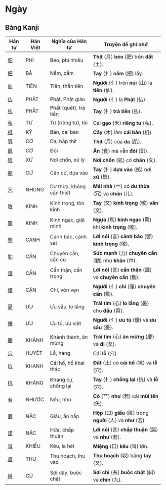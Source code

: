 # Ngày

## Bảng Kanji

| Hán tự | Hán Việt | Nghĩa của Hán tự | Truyện để ghi nhớ |
|---|---|---|---|
| [肥](https://www.google.com/search?q=https://mazii.net/vi-VN/search/kanji/javi/%E8%82%A5) | PHÌ | Béo, phì nhiêu | **Thịt** (月) **béo** (肥) trên **đất** (土). |
| [把](https://www.google.com/search?q=https://mazii.net/vi-VN/search/kanji/javi/%E6%8A%8A) | BẢ | Nắm, cầm | **Tay** (扌) **nắm** (把) lấy. |
| [仙](https://www.google.com/search?q=https://mazii.net/vi-VN/search/kanji/javi/%E4%BB%99) | TIÊN | Tiên, thần tiên | **Người** (亻) trên **núi** (山) là **tiên** (仙). |
| [仏](https://www.google.com/search?q=https://mazii.net/vi-VN/search/kanji/javi/%E4%BB%8F) | PHẬT | Phật, Phật giáo | **Người** (亻) là **Phật** (仏). |
| [払](https://www.google.com/search?q=https://mazii.net/vi-VN/search/kanji/javi/%E6%89%95) | PHẤT | Phất (quét), trả tiền | **Tay** (扌) **trả tiền** (払). |
| [私](https://www.google.com/search?q=https://mazii.net/vi-VN/search/kanji/javi/%E7%A7%81) | TƯ | Tư (riêng tư), tôi | Cái **gạo** (禾) **riêng tư** (私). |
| [机](https://www.google.com/search?q=https://mazii.net/vi-VN/search/kanji/javi/%E6%9C%BA) | KỶ | Bàn, cái bàn | **Cây** (木) làm **cái bàn** (机). |
| [肌](https://www.google.com/search?q=https://mazii.net/vi-VN/search/kanji/javi/%E8%82%8C) | CƠ | Da, bắp thịt | **Thịt** (月) của **da** (肌). |
| [飢](https://www.google.com/search?q=https://mazii.net/vi-VN/search/kanji/javi/%E9%A3%A2) | CƠ | Đói | **Ăn** (食) mà vẫn **đói** (飢). |
| [処](https://www.google.com/search?q=https://mazii.net/vi-VN/search/kanji/javi/%E5%87%A6) | XỨ | Nơi chốn, xử lý | **Nơi chốn** (処) có **chân** (夂). |
| [拠](https://www.google.com/search?q=https://mazii.net/vi-VN/search/kanji/javi/%E6%8B%A0) | CỨ | Căn cứ, dựa vào | **Tay** (扌) **dựa vào** (拠) nơi **xứ** (処). |
| [冗](https://www.google.com/search?q=https://mazii.net/vi-VN/search/kanji/javi/%E5%86%97) | NHŨNG | Dư thừa, không cần thiết | **Mái nhà** (宀) có **dư thừa** (冗) và **chân** (儿). |
| [敬](https://www.google.com/search?q=https://mazii.net/vi-VN/search/kanji/javi/%E6%95%AC) | KÍNH | Kính trọng, tôn kính | **Tay** (攵) **kính trọng** (敬) **văn** (文). |
| [驚](https://www.google.com/search?q=https://mazii.net/vi-VN/search/kanji/javi/%E9%A9%9A) | KINH | Kinh ngạc, giật mình | **Ngựa** (馬) **kinh ngạc** (驚) khi **kính trọng** (敬). |
| [警](https://www.google.com/search?q=https://mazii.net/vi-VN/search/kanji/javi/%E8%AD%A6) | CẢNH | Cảnh báo, cảnh sát | **Lời nói** (言) **cảnh báo** (警) **kính trọng** (敬). |
| [勤](https://www.google.com/search?q=https://mazii.net/vi-VN/search/kanji/javi/%E5%8B%A4) | CẦN | Chuyên cần, cần cù | **Sức mạnh** (力) **chuyên cần** (勤) như **khăn** (巾). |
| [謹](https://www.google.com/search?q=https://mazii.net/vi-VN/search/kanji/javi/%E8%AC%B9) | CẨN | Cẩn thận, cẩn trọng | **Lời nói** (言) **cẩn thận** (謹) và **chuyên cần** (勤). |
| [僅](https://www.google.com/search?q=https://mazii.net/vi-VN/search/kanji/javi/%E5%83%85) | CẬN | Chỉ, vỏn vẹn | **Người** (亻) **chỉ** (僅) **chuyên cần** (勤). |
| [憂](https://www.google.com/search?q=https://mazii.net/vi-VN/search/kanji/javi/%E6%86%82) | ƯU | Ưu sầu, lo lắng | **Trái tim** (心) **lo lắng** (憂) cho **đầu** (頁). |
| [優](https://www.google.com/search?q=https://mazii.net/vi-VN/search/kanji/javi/%E5%84%AA) | ƯU | Ưu tú, ưu việt | **Người** (亻) **ưu tú** (優) và **ưu sầu** (憂). |
| [慶](https://www.google.com/search?q=https://mazii.net/vi-VN/search/kanji/javi/%E6%85%B6) | KHÁNH | Khánh thành, ăn mừng | **Trái tim** (心) **ăn mừng** (慶) và **đi** (夂). |
| [穴](https://www.google.com/search?q=https://mazii.net/vi-VN/search/kanji/javi/%E7%A9%B4) | HUYỆT | Lỗ, hang | Cái **lỗ** (穴). |
| [坑](https://www.google.com/search?q=https://mazii.net/vi-VN/search/kanji/javi/%E5%9D%91) | KHANH | Cái hố, hố khai thác | **Đất** (土) có **cái hố** (坑) và **lỗ** (穴). |
| [抗](https://www.google.com/search?q=https://mazii.net/vi-VN/search/kanji/javi/%E6%8A%97) | KHÁNG | Kháng cự, chống lại | **Tay** (扌) **chống lại** (抗) và **lỗ** (穴). |
| [若](https://www.google.com/search?q=https://mazii.net/vi-VN/search/kanji/javi/%E8%8B%A5) | NHƯỢC | Nếu, như | **Cỏ** (艹) **như** (若) cái **mũi tên** (矢). |
| [匿](https://www.google.com/search?q=https://mazii.net/vi-VN/search/kanji/javi/%E5%8C%BF) | NẶC | Giấu, ẩn nấp | **Hộp** (口) **giấu** (匿) trong **người** (人) và **như** (若). |
| [諾](https://www.google.com/search?q=https://mazii.net/vi-VN/search/kanji/javi/%E8%AB%BE) | NẶC | Hứa, chấp thuận | **Lời nói** (言) **chấp thuận** (諾) và **như** (若). |
| [叫](https://www.google.com/search?q=https://mazii.net/vi-VN/search/kanji/javi/%E5%8F%AB) | KHIẾU | Kêu, la hét | **Miệng** (口) **kêu** (叫) lớn. |
| [収](https://www.google.com/search?q=https://mazii.net/vi-VN/search/kanji/javi/%E5%8F%8E) | THU | Thu hoạch, thu vào | **Thu hoạch** (収) bằng **tay** (又). |
| [糾](https://www.google.com/search?q=https://mazii.net/vi-VN/search/kanji/javi/%E7%B3%BE) | CỦ | Sợi dây, buộc chặt | **Sợi chỉ** (糸) **buộc chặt** (糾) và **chín** (九). |

